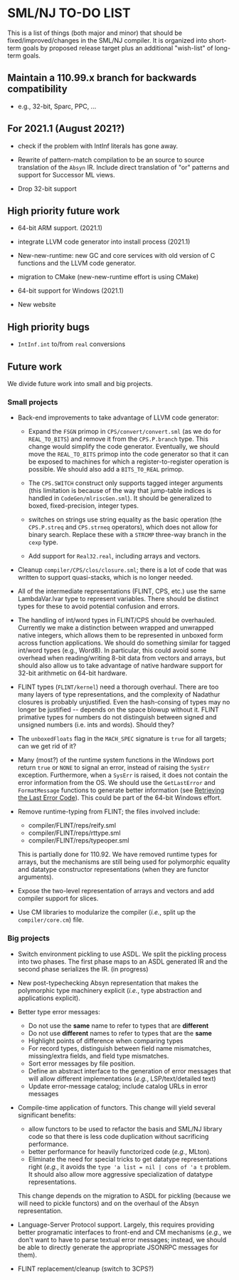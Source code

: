 # SML/NJ TO-DO LIST

This is a list of things (both major and minor) that should be fixed/improved/changes
in the SML/NJ compiler.  It is organized into short-term goals by proposed release
target plus an additional "wish-list" of long-term goals.

## Maintain a 110.99.x branch for backwards compatibility
  * e.g., 32-bit, Sparc, PPC, ...

## For 2021.1 (August 2021?)

  * check if the problem with IntInf literals has gone away.

  * Rewrite of pattern-match compilation to be an source to source translation of the
    `Absyn` IR.  Include direct translation of "or" patterns and support for Successor
    ML views.

  * Drop 32-bit support

## High priority future work

  * 64-bit ARM support. (2021.1)

  * integrate LLVM code generator into install process (2021.1)

  * New-new-runtime: new GC and core services with old version of C functions
    and the LLVM code generator.

  * migration to CMake (new-new-runtime effort is using CMake)

  * 64-bit support for Windows (2021.1)

  * New website

## High priority bugs

  * `IntInf.int` to/from `real` conversions

## Future work

We divide future work into small and big projects.

### Small projects

  * Back-end improvements to take advantage of LLVM code generator:

      - Expand the `FSGN` primop in `CPS/convert/convert.sml` (as we do for `REAL_TO_BITS`)
	and remove it from the `CPS.P.branch` type.  This change would simplify the code
	generator.  Eventually, we should move the `REAL_TO_BITS` primop into the
	code generator so that it can be exposed to machines for which a register-to-register
	operation is possible.  We should also add a `BITS_TO_REAL` primop.

      - The `CPS.SWITCH` construct only supports tagged integer arguments (this limitation
	is because of the way that jump-table indices is handled in `CodeGen/mlriscGen.sml`).
	It should be generalized to boxed, fixed-precision, integer types.

      - switches on strings use string equality as the basic operation (the `CPS.P.streq` and
	`CPS.strneq` operators), which does not allow for binary search.  Replace these with
	a `STRCMP` three-way branch in the `cexp` type.

      - Add support for `Real32.real`, including arrays and vectors.

  * Cleanup `compiler/CPS/clos/closure.sml`; there is a lot of code that was
    written to support quasi-stacks, which is no longer needed.

  * All of the intermediate representations (FLINT, CPS, etc.) use the same LambdaVar.lvar
    type to represent variables.  There should be distinct types for these to avoid
    potential confusion and errors.

  * The handling of int/word types in FLINT/CPS should be overhauled.  Currently we
    make a distinction between wrapped and unwrapped native integers, which allows
    them to be represented in unboxed form across function applications.  We should
    do something similar for tagged int/word types (e.g., Word8).  In particular,
    this could avoid some overhead when reading/writing 8-bit data from vectors
    and arrays, but should also allow us to take advantage of native hardware
    support for 32-bit arithmetic on 64-bit hardware.

  * FLINT types (`FLINT/kernel`) need a thorough overhaul. There are too
    many layers of type representations, and the complexity of Nadathur
    closures is probably unjustified. Even the hash-consing of types may
    no longer be justified -- depends on the space blowup without
    it. FLINT primative types for numbers do not distinguish between
    signed and unsigned numbers (i.e. ints and words). Should they?

  * The `unboxedFloats` flag in the `MACH_SPEC` signature is `true` for all targets; can
    we get rid of it?

  * Many (most?) of the runtime system functions in the Windows port return `true` or
    `NONE` to signal an error, instead of raising the `SysErr` exception.  Furthermore,
    when a `SysErr` is raised, it does not contain the error information from the OS.
    We should use the `GetLastError` and `FormatMessage` functions to generate better
    information (see [Retrieving the Last Error
    Code](https://docs.microsoft.com/en-us/windows/desktop/Debug/retrieving-the-last-error-code)).
    This could be part of the 64-bit Windows effort.

  * Remove runtime-typing from FLINT; the files involved include:
    - compiler/FLINT/reps/reify.sml
    - compiler/FLINT/reps/rttype.sml
    - compiler/FLINT/reps/typeoper.sml

    This is partially done for 110.92.  We have removed runtime types for arrays, but the
    mechanisms are still being used for polymorphic equality and datatype constructor
    representations (when they are functor arguments).

  * Expose the two-level representation of arrays and vectors and add compiler support
    for slices.

  * Use CM libraries to modularize the compiler (*i.e.*, split up the `compiler/core.cm`)
    file.

### Big projects

  * Switch environment pickling to use ASDL.  We split the pickling process into
    two phases.  The first phase maps to an ASDL generated IR and the second phase
    serializes the IR.
    (in progress)

  * New post-typechecking Absyn representation that makes the polymorphic type machinery
    explicit (*i.e.*, type abstraction and applications explicit).

  * Better type error messages:
    - Do not use the **same** name to refer to types that are **different**
    - Do not use **different** names to refer to types that are the **same**
    - Highlight points of difference when comparing types
    - For record types, distinguish between field name mismatches, missing/extra
      fields, and field type mismatches.
    - Sort error messages by file position.
    - Define an abstract interface to the generation of error messages that will allow
      different implementations (*e.g.*, LSP/text/detailed text)
    - Update error-message catalog; include catalog URLs in error messages

  * Compile-time application of functors.  This change will yield several significant
    benefits:
    - allow functors to be used to refactor the basis and SML/NJ library code
      so that there is less code duplication without sacrificing performance.
    - better performance for heavily functorized code (*e.g.*, MLton).
    - Eliminate the need for special tricks to get datatype representations
      right (*e.g.*, it avoids the `type 'a list = nil | cons of 'a t` problem.
      It should also allow more aggressive specialization of datatype representations.

    This change depends on the migration to ASDL for pickling (because we will need
    to pickle functors) and on the overhaul of the Absyn representation.

  * Language-Server Protocol support.  Largely, this requires providing better programatic
    interfaces to front-end and CM mechanisms (*e.g.*, we don't want to have to parse textual
    error messages; instead, we should be able to directly generate the appropriate
    JSONRPC messages for them).

  * FLINT replacement/cleanup (switch to 3CPS?)


